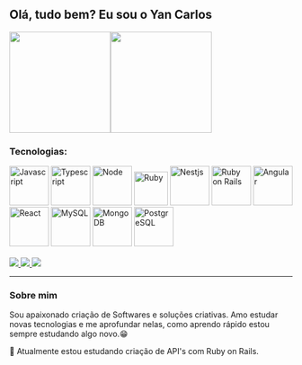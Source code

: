 ## Olá, tudo bem? Eu sou o Yan Carlos

<div style="display: flex" align="center">
 <img src="https://github-readme-stats.vercel.app/api?username=yc4rlos&theme=dark&show_icons=true)" height="180px">
 <img src="https://github-readme-stats.vercel.app/api/top-langs/?username=yc4rlos&layout=compact&theme=dark&show_icons=true)" height="180px">
</div>

<div>
  <h3>Tecnologias:</h3>
  <img alt="Javascript" src="https://cdn.jsdelivr.net/gh/devicons/devicon/icons/javascript/javascript-original.svg" width="70px" />
  <img alt="Typescript" src="https://cdn.jsdelivr.net/gh/devicons/devicon/icons/typescript/typescript-original.svg" width="70px" />
  <img alt="Node" src="https://cdn.jsdelivr.net/gh/devicons/devicon/icons/nodejs/nodejs-original.svg" width="70px"/>
  <img alt="Ruby" src="https://cdn.jsdelivr.net/gh/devicons/devicon/icons/ruby/ruby-plain.svg" width="60px"/>
            
  <img alt="Nestjs" src="https://cdn.jsdelivr.net/gh/devicons/devicon/icons/nestjs/nestjs-plain.svg" width="70xp" />
  <img alt="Ruby on Rails" src="https://cdn.jsdelivr.net/gh/devicons/devicon/icons/rails/rails-plain.svg" width="70px" />
  <img alt="Angular" src="https://cdn.jsdelivr.net/gh/devicons/devicon/icons/angularjs/angularjs-plain.svg" width="70px"/>
  <img alt="React" src="https://cdn.jsdelivr.net/gh/devicons/devicon/icons/react/react-original.svg" width="70px"/>
  
   <img alt="MySQL" src="https://cdn.jsdelivr.net/gh/devicons/devicon/icons/mysql/mysql-plain.svg" width="70px"/>
  <img alt="MongoDB" src="https://cdn.jsdelivr.net/gh/devicons/devicon/icons/mongodb/mongodb-plain.svg" width="70px"/>
  <img alt="PostgreSQL" src="https://cdn.jsdelivr.net/gh/devicons/devicon/icons/postgresql/postgresql-plain.svg" width="70px" alt="postgresql"/>
  
</div>
<br>
<div>
  <a href="mailto:ycarlos.live@gmail.com"><img src="https://img.shields.io/badge/Gmail-D14836?style=for-the-badge&logo=gmail&logoColor=white"/> <a/>
  <a href="https://www.facebook.com/profile.php?id=100012228105743"> <img src="https://img.shields.io/badge/Facebook-1877F2?style=for-the-badge&logo=facebook&logoColor=white"</a>
  <a href="https://www.linkedin.com/in/yan-carlos-b95461216/"> <img src="https://img.shields.io/badge/LinkedIn-0077B5?style=for-the-badge&logo=linkedin&logoColor=white"> </a>
</div>
<hr>

### Sobre mim

Sou apaixonado criação de Softwares e soluções criativas. Amo estudar novas tecnologias e me aprofundar nelas, como aprendo rápido estou sempre estudando algo novo.😁

📖 Atualmente estou estudando criação de API's com Ruby on Rails.

